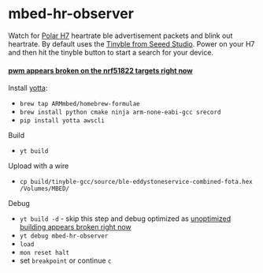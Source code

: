 # mbed-hr-observer

Watch for [Polar H7](http://www.polar.com/us-en/products/accessories/H7_heart_rate_sensor) heartrate ble advertisement packets and blink out heartrate. By default uses the [Tinyble from Seeed Studio](http://www.seeedstudio.com/depot/Seeed-Tiny-BLE-BLE-6DOF-Mbed-Platform-p-2268.html). Power on your H7 and then hit the tinyble button to start a search for your device. 

#### [pwm appears broken on the nrf51822 targets right now](https://github.com/ARMmbed/mbed-hal-nrf51822-mcu/issues/42)

Install [yotta](http://yottadocs.mbed.com/):
* `brew tap ARMmbed/homebrew-formulae`
* `brew install python cmake ninja arm-none-eabi-gcc srecord`
* `pip install yotta awscli`

Build
* `yt build`

Upload with a wire
* `cp build/tinyble-gcc/source/ble-eddystoneservice-combined-fota.hex /Volumes/MBED/`

Debug
* `yt build -d` - skip this step and debug optimized as [unoptimized building appears broken right now](https://github.com/ARMmbed/nrf51-sdk/issues/20)
* `yt debug mbed-hr-observer`
* `load`
* `mon reset halt`
*  set `breakpoint` or continue `c`